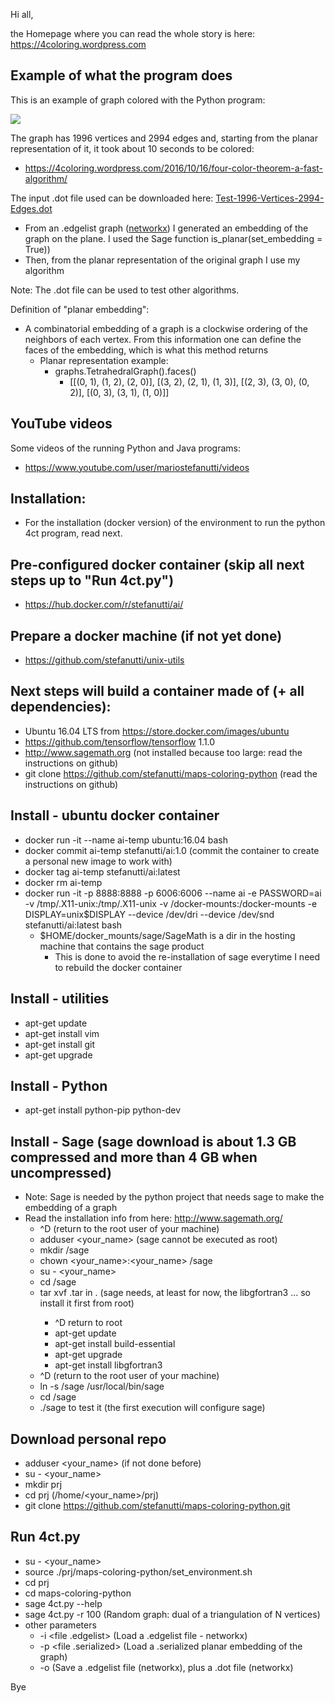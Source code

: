 Hi all,

the Homepage where you can read the whole story is here: https://4coloring.wordpress.com

## Example of what the program does

This is an example of graph colored with the Python program:
<p>
  <a href="https://github.com/stefanutti/maps-coloring-python/blob/master/graphs_created_and_colored/Test-1996-Vertices-2994-Edges.png">
    <img src="https://github.com/stefanutti/maps-coloring-python/blob/master/graphs_created_and_colored/Test-1996-Vertices-2994-Edges-small.png">
  </a>
</p>

The graph has 1996 vertices and 2994 edges and, starting from the planar representation of it, it took about 10 seconds to be colored:
- https://4coloring.wordpress.com/2016/10/16/four-color-theorem-a-fast-algorithm/

The input .dot file used can be downloaded here: <a href="https://github.com/stefanutti/maps-coloring-python/blob/master/graphs_created_and_colored/Test-1996-Vertices-2994-Edges.dot">Test-1996-Vertices-2994-Edges.dot</a>
- From an .edgelist graph (<a href="https://networkx.github.io/documentation/networkx-1.9.1/reference/readwrite.edgelist.html">networkx</a>) I generated an embedding of the graph on the plane. I used the Sage function is_planar(set_embedding = True)) 
- Then, from the planar representation of the original graph I use my algorithm

Note: The .dot file can be used to test other algorithms.

Definition of "planar embedding":
- A combinatorial embedding of a graph is a clockwise ordering of the neighbors of each vertex. From this information one can define the faces of the embedding, which is what this method returns
  - Planar representation example:
    - graphs.TetrahedralGraph().faces()
      - [[(0, 1), (1, 2), (2, 0)], [(3, 2), (2, 1), (1, 3)], [(2, 3), (3, 0), (0, 2)], [(0, 3), (3, 1), (1, 0)]]

## YouTube videos

Some videos of the running Python and Java programs:
- https://www.youtube.com/user/mariostefanutti/videos

## Installation:
- For the installation (docker version) of the environment to run the python 4ct program, read next.

## Pre-configured docker container (skip all next steps up to "Run 4ct.py")
- https://hub.docker.com/r/stefanutti/ai/

## Prepare a docker machine (if not yet done)
- https://github.com/stefanutti/unix-utils

## Next steps will build a container made of (+ all dependencies):
- Ubuntu 16.04 LTS from https://store.docker.com/images/ubuntu
- https://github.com/tensorflow/tensorflow 1.1.0
- http://www.sagemath.org (not installed because too large: read the instructions on github)
- git clone https://github.com/stefanutti/maps-coloring-python (read the instructions on github)

## Install - ubuntu docker container
- docker run -it --name ai-temp ubuntu:16.04 bash
- docker commit ai-temp stefanutti/ai:1.0 (commit the container to create a personal new image to work with)
- docker tag ai-temp stefanutti/ai:latest
- docker rm ai-temp
- docker run -it -p 8888:8888 -p 6006:6006 --name ai -e PASSWORD=ai -v /tmp/.X11-unix:/tmp/.X11-unix -v /docker-mounts:/docker-mounts -e DISPLAY=unix$DISPLAY --device /dev/dri --device /dev/snd stefanutti/ai:latest bash
  - $HOME/docker_mounts/sage/SageMath is a dir in the hosting machine that contains the sage product
    - This is done to avoid the re-installation of sage everytime I need to rebuild the docker container

## Install - utilities
- apt-get update
- apt-get install vim
- apt-get install git
- apt-get upgrade

## Install - Python
- apt-get install python-pip python-dev

## Install - Sage (sage download is about 1.3 GB compressed and more than 4 GB when uncompressed)
- Note: Sage is needed by the python project that needs sage to make the embedding of a graph
- Read the installation info from here: http://www.sagemath.org/
  - ^D (return to the root user of your machine)
  - adduser <your_name> (sage cannot be executed as root)
  - mkdir /sage
  - chown <your_name>:<your_name> /sage
  - su - <your_name>
  - cd /sage
  - tar xvf <sage file name>.tar in . (sage needs, at least for now, the libgfortran3 ... so install it first from root)
    - ^D return to root
    - apt-get update
    - apt-get install build-essential
    - apt-get upgrade
    - apt-get install libgfortran3
  - ^D (return to the root user of your machine)
  - ln -s /sage /usr/local/bin/sage
  - cd /sage
  - ./sage to test it (the first execution will configure sage)

## Download personal repo
- adduser <your_name> (if not done before)
- su - <your_name>
- mkdir prj
- cd prj (/home/<your_name>/prj)
- git clone https://github.com/stefanutti/maps-coloring-python.git

## Run 4ct.py
- su - <your_name>
- source ./prj/maps-coloring-python/set_environment.sh
- cd prj
- cd maps-coloring-python
- sage 4ct.py --help
- sage 4ct.py -r 100 (Random graph: dual of a triangulation of N vertices)
- other parameters
  - -i <file .edgelist> (Load a .edgelist file - networkx)
  - -p <file .serialized> (Load a .serialized planar embedding of the graph)
  - -o <file name without extension> (Save a .edgelist file (networkx), plus a .dot file (networkx)

Bye
